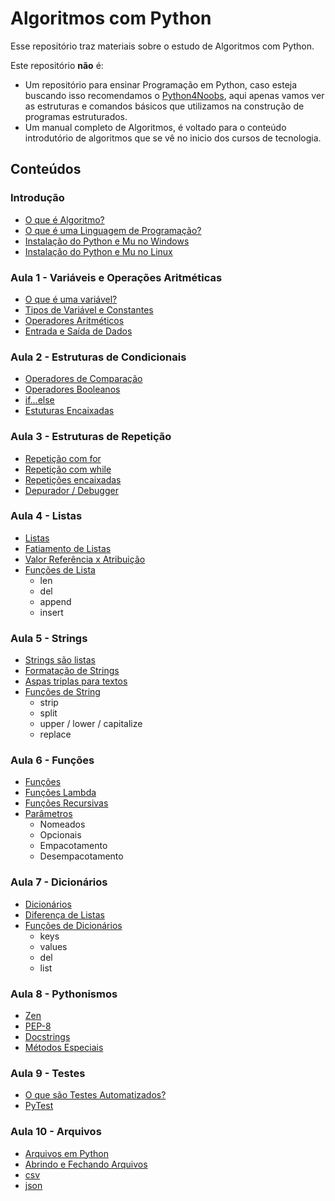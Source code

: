 # Algoritmos com Python

Esse repositório traz materiais sobre o estudo de Algoritmos com Python.

Este repositório **não** é:
- Um repositório para ensinar Programação em Python, caso esteja buscando isso recomendamos o [Python4Noobs](https://github.com/wendrewdevelop/python4noobs), aqui apenas vamos ver as estruturas e comandos básicos que utilizamos na construção de programas estruturados.
- Um manual completo de Algoritmos, é voltado para o conteúdo introdutório de algoritmos que se vê no inicio dos cursos de tecnologia.

## Conteúdos

### Introdução
- [O que é Algoritmo?](#)
- [O que é uma Linguagem de Programação?](#)
- [Instalação do Python e Mu no Windows](#)
- [Instalação do Python e Mu no Linux](#)

### Aula 1 - Variáveis e Operações Aritméticas
- [O que é uma variável?](#)
- [Tipos de Variável e Constantes](#)
- [Operadores Aritméticos](#)
- [Entrada e Saída de Dados](#)

### Aula 2 - Estruturas de Condicionais
- [Operadores de Comparação](#)
- [Operadores Booleanos](#)
- [if...else](#)
- [Estuturas Encaixadas](#)

### Aula 3 - Estruturas de Repetição
- [Repetição com for](#)
- [Repetição com while](#)
- [Repetições encaixadas](#)
- [Depurador / Debugger](#)

### Aula 4 - Listas
- [Listas](#)
- [Fatiamento de Listas](#)
- [Valor Referência x Atribuição](#)
- [Funções de Lista](#)
    - len
    - del
    - append
    - insert

### Aula 5 - Strings
- [Strings são listas](#)
- [Formatação de Strings](#)
- [Aspas triplas para textos](#)
- [Funções de String](#)
    - strip
    - split
    - upper / lower / capitalize
    - replace

### Aula 6 - Funções
- [Funções](#)
- [Funções Lambda](#)
- [Funções Recursivas](#)
- [Parâmetros](#)
    - Nomeados
    - Opcionais
    - Empacotamento
    - Desempacotamento

### Aula 7 - Dicionários
- [Dicionários](#)
- [Diferença de Listas](#)
- [Funções de Dicionários](#)
    - keys
    - values
    - del
    - list

### Aula 8 - Pythonismos
- [Zen](#)
- [PEP-8](#)
- [Docstrings](#)
- [Métodos Especiais](#)

### Aula 9 - Testes
- [O que são Testes Automatizados?](#)
- [PyTest](#)

### Aula 10 - Arquivos
- [Arquivos em Python](#)
- [Abrindo e Fechando Arquivos](#)
- [csv](#)
- [json](#)
